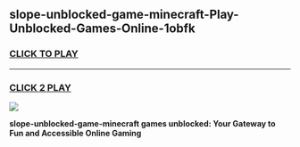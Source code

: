 
## slope-unblocked-game-minecraft-Play-Unblocked-Games-Online-1obfk
<h3>
<a href="https://premium76.site?title=slope-unblocked-game-minecraft&ref=25A">CLICK TO PLAY</a></h3>
<hr>

<h3>
<a href="https://premium76.site?title=slope-unblocked-game-minecraft&ref=25A">CLICK 2 PLAY</a>
  
</h3>

<a href="https://premium76.site?title=slope-unblocked-game-minecraft&ref=25A"><img src="https://clearcache.store/games.png"></a>


**slope-unblocked-game-minecraft games unblocked: Your Gateway to Fun and Accessible Online Gaming**
